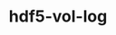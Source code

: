 ---
title: "hdf5-vol-log"
layout: cache
categories: [package, develop]
meta: {"compilers": ["cce@18.0.0", "gcc@11.1.0", "gcc@11.4.0", "intel-oneapi-compilers@2025.1.0"], "num_specs": 86, "num_specs_by_stack": {"data-vis-sdk": 14, "e4s": 18, "e4s-cray-rhel": 17, "e4s-neoverse-v2": 18, "e4s-oneapi": 10, "e4s-rocm-external": 9, "root": 86}, "oss": ["rhel8", "ubuntu20.04", "ubuntu22.04"], "platforms": ["linux"], "stacks": ["data-vis-sdk", "e4s", "e4s-cray-rhel", "e4s-neoverse-v2", "e4s-oneapi", "e4s-rocm-external", "root"], "targets": ["neoverse_v2", "x86_64_v3"], "versions": ["1.4.0"]}
spec_details: [{"compiler": "gcc@11.4.0", "hash": "2lq7mh3rjyxkoiocgb2jtxuvuwh7m52f", "os": "ubuntu22.04", "platform": "linux", "size": "-", "stacks": ["e4s", "root"], "target": "x86_64_v3", "variants": ["build_system=autotools"], "versions": ["1.4.0"]}, {"compiler": "gcc@11.1.0", "hash": "34abyyubqu42t2pf75pfya2yzzowcs35", "os": "ubuntu20.04", "platform": "linux", "size": "-", "stacks": ["data-vis-sdk", "root"], "target": "x86_64_v3", "variants": ["build_system=autotools"], "versions": ["1.4.0"]}, {"compiler": "gcc@11.4.0", "hash": "34hgp5i6c67l6afar4tnvacoil7fxury", "os": "ubuntu22.04", "platform": "linux", "size": "-", "stacks": ["e4s-neoverse-v2", "root"], "target": "neoverse_v2", "variants": ["build_system=autotools"], "versions": ["1.4.0"]}, {"compiler": "gcc@11.4.0", "hash": "3qbtimwlwoblxpaps6svw7jmuyabde77", "os": "ubuntu22.04", "platform": "linux", "size": "-", "stacks": ["e4s", "root"], "target": "x86_64_v3", "variants": ["build_system=autotools"], "versions": ["1.4.0"]}, {"compiler": "gcc@11.4.0", "hash": "4lgiytncm34b4oynao6lelpdss4yuhyo", "os": "ubuntu22.04", "platform": "linux", "size": "-", "stacks": ["e4s-rocm-external", "root"], "target": "x86_64_v3", "variants": ["build_system=autotools"], "versions": ["1.4.0"]}, {"compiler": "cce@18.0.0", "hash": "4oafhe4ql547jlc3iqob2uk26akckxua", "os": "rhel8", "platform": "linux", "size": "-", "stacks": ["e4s-cray-rhel", "root"], "target": "x86_64_v3", "variants": ["build_system=autotools"], "versions": ["1.4.0"]}, {"compiler": "cce@18.0.0", "hash": "4xpxir3lkalevssublkfl2k7pn63c533", "os": "rhel8", "platform": "linux", "size": "-", "stacks": ["e4s-cray-rhel", "root"], "target": "x86_64_v3", "variants": ["build_system=autotools"], "versions": ["1.4.0"]}, {"compiler": "cce@18.0.0", "hash": "5obvjcqqizw2ky7s753cwshzu4olixa2", "os": "rhel8", "platform": "linux", "size": "-", "stacks": ["e4s-cray-rhel", "root"], "target": "x86_64_v3", "variants": ["build_system=autotools"], "versions": ["1.4.0"]}, {"compiler": "gcc@11.4.0", "hash": "5oubivwetn7s7v5xrcjg4tis2w3sihqq", "os": "ubuntu22.04", "platform": "linux", "size": "-", "stacks": ["e4s-rocm-external", "root"], "target": "x86_64_v3", "variants": ["build_system=autotools"], "versions": ["1.4.0"]}, {"compiler": "gcc@11.4.0", "hash": "5suifsubc7q7ynwqxaiewbr3eee5snp3", "os": "ubuntu22.04", "platform": "linux", "size": "-", "stacks": ["e4s-rocm-external", "root"], "target": "x86_64_v3", "variants": ["build_system=autotools"], "versions": ["1.4.0"]}, {"compiler": "cce@18.0.0", "hash": "6bxrvofikb3aunedj7uwl6w6vhw2kbhb", "os": "rhel8", "platform": "linux", "size": "-", "stacks": ["e4s-cray-rhel", "root"], "target": "x86_64_v3", "variants": ["build_system=autotools"], "versions": ["1.4.0"]}, {"compiler": "gcc@11.4.0", "hash": "6q46sighgv3nzo2qose5uibig5gxagmh", "os": "ubuntu22.04", "platform": "linux", "size": "-", "stacks": ["e4s-rocm-external", "root"], "target": "x86_64_v3", "variants": ["build_system=autotools"], "versions": ["1.4.0"]}, {"compiler": "gcc@11.4.0", "hash": "6xhxubu5rphzify5j2hp2bk4lfsu4h2d", "os": "ubuntu22.04", "platform": "linux", "size": "-", "stacks": ["e4s", "root"], "target": "x86_64_v3", "variants": ["build_system=autotools"], "versions": ["1.4.0"]}, {"compiler": "gcc@11.4.0", "hash": "7vag5xr4spkrm44istfdcoy4o7whym5n", "os": "ubuntu22.04", "platform": "linux", "size": "-", "stacks": ["e4s", "root"], "target": "x86_64_v3", "variants": ["build_system=autotools"], "versions": ["1.4.0"]}, {"compiler": "gcc@11.4.0", "hash": "b5f7cugl6p6hdhukxsi6m6ayro377kxj", "os": "ubuntu22.04", "platform": "linux", "size": "-", "stacks": ["e4s-rocm-external", "root"], "target": "x86_64_v3", "variants": ["build_system=autotools"], "versions": ["1.4.0"]}, {"compiler": "gcc@11.1.0", "hash": "bpzllqlbr3nse7k4iqgya7gs2h6sifvb", "os": "ubuntu20.04", "platform": "linux", "size": "-", "stacks": ["data-vis-sdk", "root"], "target": "x86_64_v3", "variants": ["build_system=autotools"], "versions": ["1.4.0"]}, {"compiler": "gcc@11.4.0", "hash": "bucumv7k375dhh7o6bmirorgjkghkmtm", "os": "ubuntu22.04", "platform": "linux", "size": "-", "stacks": ["e4s-neoverse-v2", "root"], "target": "neoverse_v2", "variants": ["build_system=autotools"], "versions": ["1.4.0"]}, {"compiler": "intel-oneapi-compilers@2025.1.0", "hash": "bw5yfktiikip7g2uusl63xysb52rrkud", "os": "ubuntu22.04", "platform": "linux", "size": "-", "stacks": ["e4s-oneapi", "root"], "target": "x86_64_v3", "variants": ["build_system=autotools"], "versions": ["1.4.0"]}, {"compiler": "gcc@11.4.0", "hash": "e46rdyxsswdbiwx7ffjccjg4cbj27vx4", "os": "ubuntu22.04", "platform": "linux", "size": "-", "stacks": ["e4s", "root"], "target": "x86_64_v3", "variants": ["build_system=autotools"], "versions": ["1.4.0"]}, {"compiler": "gcc@11.4.0", "hash": "ekzcighpmnwf2cz46o65hfhnuvg4le55", "os": "ubuntu22.04", "platform": "linux", "size": "-", "stacks": ["e4s-neoverse-v2", "root"], "target": "neoverse_v2", "variants": ["build_system=autotools"], "versions": ["1.4.0"]}, {"compiler": "gcc@11.1.0", "hash": "epueadhcdlnerudh4fivubvtuo6dfq6e", "os": "ubuntu20.04", "platform": "linux", "size": "-", "stacks": ["data-vis-sdk", "root"], "target": "x86_64_v3", "variants": ["build_system=autotools"], "versions": ["1.4.0"]}, {"compiler": "gcc@11.4.0", "hash": "et5xtclmdp3hzd2uvwzejznnxtxy6s7b", "os": "ubuntu22.04", "platform": "linux", "size": "-", "stacks": ["e4s-neoverse-v2", "root"], "target": "neoverse_v2", "variants": ["build_system=autotools"], "versions": ["1.4.0"]}, {"compiler": "gcc@11.4.0", "hash": "ffepbk3573ze54oh33vt4rg4vad6vwvf", "os": "ubuntu22.04", "platform": "linux", "size": "-", "stacks": ["e4s", "root"], "target": "x86_64_v3", "variants": ["build_system=autotools"], "versions": ["1.4.0"]}, {"compiler": "gcc@11.4.0", "hash": "fh7lwhlonmcqnh5yxvrcsfb4dtrvo4gq", "os": "ubuntu22.04", "platform": "linux", "size": "-", "stacks": ["e4s-neoverse-v2", "root"], "target": "neoverse_v2", "variants": ["build_system=autotools"], "versions": ["1.4.0"]}, {"compiler": "cce@18.0.0", "hash": "fvxvmoyp5agb3h2undjl6nu2o3q4uxhr", "os": "rhel8", "platform": "linux", "size": "-", "stacks": ["e4s-cray-rhel", "root"], "target": "x86_64_v3", "variants": ["build_system=autotools"], "versions": ["1.4.0"]}, {"compiler": "cce@18.0.0", "hash": "fw7qxen3dvskwpnjguwxnxlvuj3fgncd", "os": "rhel8", "platform": "linux", "size": "-", "stacks": ["e4s-cray-rhel", "root"], "target": "x86_64_v3", "variants": ["build_system=autotools"], "versions": ["1.4.0"]}, {"compiler": "gcc@11.4.0", "hash": "g6zw6qurnksrn5rfwy2s7mgpsj6z6rsz", "os": "ubuntu22.04", "platform": "linux", "size": "-", "stacks": ["e4s-rocm-external", "root"], "target": "x86_64_v3", "variants": ["build_system=autotools"], "versions": ["1.4.0"]}, {"compiler": "cce@18.0.0", "hash": "guzwizbizwhaqypb3barionfc65fanvo", "os": "rhel8", "platform": "linux", "size": "-", "stacks": ["e4s-cray-rhel", "root"], "target": "x86_64_v3", "variants": ["build_system=autotools"], "versions": ["1.4.0"]}, {"compiler": "gcc@11.4.0", "hash": "gxggbzmkqym2pbp36m5jzsghed6y34qt", "os": "ubuntu22.04", "platform": "linux", "size": "-", "stacks": ["e4s", "root"], "target": "x86_64_v3", "variants": ["build_system=autotools"], "versions": ["1.4.0"]}, {"compiler": "gcc@11.4.0", "hash": "h3chnbpwsslrqoutrajdej2przzsli7s", "os": "ubuntu22.04", "platform": "linux", "size": "-", "stacks": ["e4s", "root"], "target": "x86_64_v3", "variants": ["build_system=autotools"], "versions": ["1.4.0"]}, {"compiler": "cce@18.0.0", "hash": "hawhq3oql4as5chmqo2uz6r6fpwr6hkw", "os": "rhel8", "platform": "linux", "size": "-", "stacks": ["e4s-cray-rhel", "root"], "target": "x86_64_v3", "variants": ["build_system=autotools"], "versions": ["1.4.0"]}, {"compiler": "intel-oneapi-compilers@2025.1.0", "hash": "hbsmixp35a3gvqnklxxd5ez76o7ve7yz", "os": "ubuntu22.04", "platform": "linux", "size": "-", "stacks": ["e4s-oneapi", "root"], "target": "x86_64_v3", "variants": ["build_system=autotools"], "versions": ["1.4.0"]}, {"compiler": "intel-oneapi-compilers@2025.1.0", "hash": "hovvxxljuea5ftwwfkscycop3rhvdskk", "os": "ubuntu22.04", "platform": "linux", "size": "-", "stacks": ["e4s-oneapi", "root"], "target": "x86_64_v3", "variants": ["build_system=autotools"], "versions": ["1.4.0"]}, {"compiler": "gcc@11.4.0", "hash": "hsi3es3h46khiqnynysrq4v3issahxi3", "os": "ubuntu22.04", "platform": "linux", "size": "-", "stacks": ["e4s", "root"], "target": "x86_64_v3", "variants": ["build_system=autotools"], "versions": ["1.4.0"]}, {"compiler": "cce@18.0.0", "hash": "hvz3pagnitp4n5gk6ydk5cgjcy6lz3ml", "os": "rhel8", "platform": "linux", "size": "-", "stacks": ["e4s-cray-rhel", "root"], "target": "x86_64_v3", "variants": ["build_system=autotools"], "versions": ["1.4.0"]}, {"compiler": "gcc@11.4.0", "hash": "ifsvg4jwa4ajg3ksj7gz5rx7oht7qvoq", "os": "ubuntu22.04", "platform": "linux", "size": "-", "stacks": ["e4s", "root"], "target": "x86_64_v3", "variants": ["build_system=autotools"], "versions": ["1.4.0"]}, {"compiler": "gcc@11.4.0", "hash": "jcgblimwgtemj75xj7skumzdmekh2lfz", "os": "ubuntu22.04", "platform": "linux", "size": "-", "stacks": ["e4s-neoverse-v2", "root"], "target": "neoverse_v2", "variants": ["build_system=autotools"], "versions": ["1.4.0"]}, {"compiler": "gcc@11.4.0", "hash": "jqey477nofumye4hr6thk3ek4tmxz7af", "os": "ubuntu22.04", "platform": "linux", "size": "-", "stacks": ["e4s", "root"], "target": "x86_64_v3", "variants": ["build_system=autotools"], "versions": ["1.4.0"]}, {"compiler": "cce@18.0.0", "hash": "jwdxuwtgdmdxfgf2gglwjvpksmdco5hc", "os": "rhel8", "platform": "linux", "size": "-", "stacks": ["e4s-cray-rhel", "root"], "target": "x86_64_v3", "variants": ["build_system=autotools"], "versions": ["1.4.0"]}, {"compiler": "gcc@11.1.0", "hash": "jx7tplry45ctjlcmurqqybu2ahkoosu2", "os": "ubuntu20.04", "platform": "linux", "size": "-", "stacks": ["data-vis-sdk", "root"], "target": "x86_64_v3", "variants": ["build_system=autotools"], "versions": ["1.4.0"]}, {"compiler": "gcc@11.1.0", "hash": "knsxsjjgeanyccdpcm2dbbzdhe4oxsaz", "os": "ubuntu20.04", "platform": "linux", "size": "-", "stacks": ["data-vis-sdk", "root"], "target": "x86_64_v3", "variants": ["build_system=autotools"], "versions": ["1.4.0"]}, {"compiler": "gcc@11.4.0", "hash": "kwwipvxk66l724jefzqyvfaorot3uct2", "os": "ubuntu22.04", "platform": "linux", "size": "-", "stacks": ["e4s", "root"], "target": "x86_64_v3", "variants": ["build_system=autotools"], "versions": ["1.4.0"]}, {"compiler": "gcc@11.1.0", "hash": "kyzebdol64rfprsplf3sqgii6kjs57vr", "os": "ubuntu20.04", "platform": "linux", "size": "-", "stacks": ["data-vis-sdk", "root"], "target": "x86_64_v3", "variants": ["build_system=autotools"], "versions": ["1.4.0"]}, {"compiler": "intel-oneapi-compilers@2025.1.0", "hash": "l7n3ohnd36yplutkmspl7wvnuj5omlea", "os": "ubuntu22.04", "platform": "linux", "size": "-", "stacks": ["e4s-oneapi", "root"], "target": "x86_64_v3", "variants": ["build_system=autotools"], "versions": ["1.4.0"]}, {"compiler": "cce@18.0.0", "hash": "lcxigi2solhsrpver257yqzfqdbtemui", "os": "rhel8", "platform": "linux", "size": "-", "stacks": ["e4s-cray-rhel", "root"], "target": "x86_64_v3", "variants": ["build_system=autotools"], "versions": ["1.4.0"]}, {"compiler": "gcc@11.4.0", "hash": "lsm5btemqadsr4w7a6w5os5ynsozy4no", "os": "ubuntu22.04", "platform": "linux", "size": "-", "stacks": ["e4s-neoverse-v2", "root"], "target": "neoverse_v2", "variants": ["build_system=autotools"], "versions": ["1.4.0"]}, {"compiler": "gcc@11.4.0", "hash": "mf5snndfhzurh52gka4nd7vmtyjno2g2", "os": "ubuntu22.04", "platform": "linux", "size": "-", "stacks": ["e4s-neoverse-v2", "root"], "target": "neoverse_v2", "variants": ["build_system=autotools"], "versions": ["1.4.0"]}, {"compiler": "gcc@11.4.0", "hash": "mjt4xll4nc76tiabveg756wfmqgxpkrm", "os": "ubuntu22.04", "platform": "linux", "size": "-", "stacks": ["e4s-neoverse-v2", "root"], "target": "neoverse_v2", "variants": ["build_system=autotools"], "versions": ["1.4.0"]}, {"compiler": "intel-oneapi-compilers@2025.1.0", "hash": "nffuglllk6lcad5dihda7ebvtse4qq3n", "os": "ubuntu22.04", "platform": "linux", "size": "-", "stacks": ["e4s-oneapi", "root"], "target": "x86_64_v3", "variants": ["build_system=autotools"], "versions": ["1.4.0"]}, {"compiler": "intel-oneapi-compilers@2025.1.0", "hash": "nlnkjed5xxesp7mdkavyxwnqatfb22h5", "os": "ubuntu22.04", "platform": "linux", "size": "-", "stacks": ["e4s-oneapi", "root"], "target": "x86_64_v3", "variants": ["build_system=autotools"], "versions": ["1.4.0"]}, {"compiler": "gcc@11.4.0", "hash": "nodta5hyefa2ygyjrweeu2yw7n643cix", "os": "ubuntu22.04", "platform": "linux", "size": "-", "stacks": ["e4s", "root"], "target": "x86_64_v3", "variants": ["build_system=autotools"], "versions": ["1.4.0"]}, {"compiler": "gcc@11.4.0", "hash": "oe6epmeai2rf7da7ifqkrake262gz7gy", "os": "ubuntu22.04", "platform": "linux", "size": "-", "stacks": ["e4s-neoverse-v2", "root"], "target": "neoverse_v2", "variants": ["build_system=autotools"], "versions": ["1.4.0"]}, {"compiler": "intel-oneapi-compilers@2025.1.0", "hash": "oevll3354kkzkpuqjm7w5h4xz7c3vcns", "os": "ubuntu22.04", "platform": "linux", "size": "-", "stacks": ["e4s-oneapi", "root"], "target": "x86_64_v3", "variants": ["build_system=autotools"], "versions": ["1.4.0"]}, {"compiler": "intel-oneapi-compilers@2025.1.0", "hash": "of5bex2x32thawz2pu5ddtn6spae3tg3", "os": "ubuntu22.04", "platform": "linux", "size": "-", "stacks": ["e4s-oneapi", "root"], "target": "x86_64_v3", "variants": ["build_system=autotools"], "versions": ["1.4.0"]}, {"compiler": "gcc@11.4.0", "hash": "oxpk4d3jhjtrjftcw44cj7yga4lhgpr6", "os": "ubuntu22.04", "platform": "linux", "size": "-", "stacks": ["e4s-neoverse-v2", "root"], "target": "neoverse_v2", "variants": ["build_system=autotools"], "versions": ["1.4.0"]}, {"compiler": "cce@18.0.0", "hash": "pf33vcg6kefqiqptidd4z6xhzrswvdud", "os": "rhel8", "platform": "linux", "size": "-", "stacks": ["e4s-cray-rhel", "root"], "target": "x86_64_v3", "variants": ["build_system=autotools"], "versions": ["1.4.0"]}, {"compiler": "cce@18.0.0", "hash": "ph4vwe2wqlo7tzfoty3ohu7a42po5nlx", "os": "rhel8", "platform": "linux", "size": "-", "stacks": ["e4s-cray-rhel", "root"], "target": "x86_64_v3", "variants": ["build_system=autotools"], "versions": ["1.4.0"]}, {"compiler": "gcc@11.4.0", "hash": "pvx4347ruw4ssxo362yhk7hio25kpkvt", "os": "ubuntu22.04", "platform": "linux", "size": "-", "stacks": ["e4s", "root"], "target": "x86_64_v3", "variants": ["build_system=autotools"], "versions": ["1.4.0"]}, {"compiler": "gcc@11.4.0", "hash": "q7a36mpzcgnmp3oax4klvqtczmbqk2tk", "os": "ubuntu22.04", "platform": "linux", "size": "-", "stacks": ["e4s-neoverse-v2", "root"], "target": "neoverse_v2", "variants": ["build_system=autotools"], "versions": ["1.4.0"]}, {"compiler": "gcc@11.1.0", "hash": "sgzzhrmzhdjdkvpj75ctcnr66zvq5b2x", "os": "ubuntu20.04", "platform": "linux", "size": "-", "stacks": ["data-vis-sdk", "root"], "target": "x86_64_v3", "variants": ["build_system=autotools"], "versions": ["1.4.0"]}, {"compiler": "gcc@11.1.0", "hash": "tbv24ykg5xvksqpon2nwmkczbiutzh67", "os": "ubuntu20.04", "platform": "linux", "size": "-", "stacks": ["data-vis-sdk", "root"], "target": "x86_64_v3", "variants": ["build_system=autotools"], "versions": ["1.4.0"]}, {"compiler": "gcc@11.4.0", "hash": "tgp3re6f3aqsi2dx2egmnbeifgsxdrin", "os": "ubuntu22.04", "platform": "linux", "size": "-", "stacks": ["e4s", "root"], "target": "x86_64_v3", "variants": ["build_system=autotools"], "versions": ["1.4.0"]}, {"compiler": "gcc@11.4.0", "hash": "tpneicatpxoolkbqqvukpvkraartvfbq", "os": "ubuntu22.04", "platform": "linux", "size": "-", "stacks": ["e4s-rocm-external", "root"], "target": "x86_64_v3", "variants": ["build_system=autotools"], "versions": ["1.4.0"]}, {"compiler": "gcc@11.4.0", "hash": "ty27ufm35d2zansrvwszhutc6zsqhrco", "os": "ubuntu22.04", "platform": "linux", "size": "-", "stacks": ["e4s-neoverse-v2", "root"], "target": "neoverse_v2", "variants": ["build_system=autotools"], "versions": ["1.4.0"]}, {"compiler": "gcc@11.4.0", "hash": "ty5k35phvqdtg2yz564nk5wnbzk4x4jj", "os": "ubuntu22.04", "platform": "linux", "size": "-", "stacks": ["e4s-rocm-external", "root"], "target": "x86_64_v3", "variants": ["build_system=autotools"], "versions": ["1.4.0"]}, {"compiler": "cce@18.0.0", "hash": "u3pwq2dzrzfmhzxmduejk6g63jo6pgtg", "os": "rhel8", "platform": "linux", "size": "-", "stacks": ["e4s-cray-rhel", "root"], "target": "x86_64_v3", "variants": ["build_system=autotools"], "versions": ["1.4.0"]}, {"compiler": "cce@18.0.0", "hash": "ujy2of64erc3jbp5ooepbovbb4xx6bnb", "os": "rhel8", "platform": "linux", "size": "-", "stacks": ["e4s-cray-rhel", "root"], "target": "x86_64_v3", "variants": ["build_system=autotools"], "versions": ["1.4.0"]}, {"compiler": "gcc@11.4.0", "hash": "vmwdyfxctl2nbppjy66nvbn4kagv6hlg", "os": "ubuntu22.04", "platform": "linux", "size": "-", "stacks": ["e4s-neoverse-v2", "root"], "target": "neoverse_v2", "variants": ["build_system=autotools"], "versions": ["1.4.0"]}, {"compiler": "intel-oneapi-compilers@2025.1.0", "hash": "vpalcakfykhjpqzsefyzxq3opjdtytrz", "os": "ubuntu22.04", "platform": "linux", "size": "-", "stacks": ["e4s-oneapi", "root"], "target": "x86_64_v3", "variants": ["build_system=autotools"], "versions": ["1.4.0"]}, {"compiler": "gcc@11.4.0", "hash": "vzfd4y4lbblgpy57sytd6h6keld2wrkv", "os": "ubuntu22.04", "platform": "linux", "size": "-", "stacks": ["e4s", "root"], "target": "x86_64_v3", "variants": ["build_system=autotools"], "versions": ["1.4.0"]}, {"compiler": "gcc@11.1.0", "hash": "wffqs4k4hxsp4ubnvnh33uckksxipam5", "os": "ubuntu20.04", "platform": "linux", "size": "-", "stacks": ["data-vis-sdk", "root"], "target": "x86_64_v3", "variants": ["build_system=autotools"], "versions": ["1.4.0"]}, {"compiler": "gcc@11.4.0", "hash": "wltqcf2zs2bwl7h5qv6bqw4suxtkh4t2", "os": "ubuntu22.04", "platform": "linux", "size": "-", "stacks": ["e4s", "root"], "target": "x86_64_v3", "variants": ["build_system=autotools"], "versions": ["1.4.0"]}, {"compiler": "gcc@11.4.0", "hash": "wpq6ix7ac24hvbo2zqzbwcdkjffx22it", "os": "ubuntu22.04", "platform": "linux", "size": "-", "stacks": ["e4s-neoverse-v2", "root"], "target": "neoverse_v2", "variants": ["build_system=autotools"], "versions": ["1.4.0"]}, {"compiler": "cce@18.0.0", "hash": "wvjwisa7x3ozgxoyqnf3dfw55hbvwcro", "os": "rhel8", "platform": "linux", "size": "-", "stacks": ["e4s-cray-rhel", "root"], "target": "x86_64_v3", "variants": ["build_system=autotools"], "versions": ["1.4.0"]}, {"compiler": "gcc@11.1.0", "hash": "xqbpy7ybc2rta5wlfozbxs3fyboxmo4k", "os": "ubuntu20.04", "platform": "linux", "size": "-", "stacks": ["data-vis-sdk", "root"], "target": "x86_64_v3", "variants": ["build_system=autotools"], "versions": ["1.4.0"]}, {"compiler": "gcc@11.1.0", "hash": "xrjujis62yfvlgutob55yjoisrzqc6wg", "os": "ubuntu20.04", "platform": "linux", "size": "-", "stacks": ["data-vis-sdk", "root"], "target": "x86_64_v3", "variants": ["build_system=autotools"], "versions": ["1.4.0"]}, {"compiler": "gcc@11.4.0", "hash": "xt2paw66swvueew3q2rtcxinvdzrukph", "os": "ubuntu22.04", "platform": "linux", "size": "-", "stacks": ["e4s-neoverse-v2", "root"], "target": "neoverse_v2", "variants": ["build_system=autotools"], "versions": ["1.4.0"]}, {"compiler": "gcc@11.1.0", "hash": "xyf7347bkkmmmfb6kf5pliegcxgf4uh7", "os": "ubuntu20.04", "platform": "linux", "size": "-", "stacks": ["data-vis-sdk", "root"], "target": "x86_64_v3", "variants": ["build_system=autotools"], "versions": ["1.4.0"]}, {"compiler": "gcc@11.4.0", "hash": "yegtzyarabtzght4az7yri3r4l2odqks", "os": "ubuntu22.04", "platform": "linux", "size": "-", "stacks": ["e4s", "root"], "target": "x86_64_v3", "variants": ["build_system=autotools"], "versions": ["1.4.0"]}, {"compiler": "cce@18.0.0", "hash": "yopzbb34zlgca7hwibd6voojblc2si4v", "os": "rhel8", "platform": "linux", "size": "-", "stacks": ["e4s-cray-rhel", "root"], "target": "x86_64_v3", "variants": ["build_system=autotools"], "versions": ["1.4.0"]}, {"compiler": "gcc@11.4.0", "hash": "yt6aqkqcyyi2246junejjxwuc6broyy6", "os": "ubuntu22.04", "platform": "linux", "size": "-", "stacks": ["e4s-neoverse-v2", "root"], "target": "neoverse_v2", "variants": ["build_system=autotools"], "versions": ["1.4.0"]}, {"compiler": "gcc@11.4.0", "hash": "z2lso6hds5ylvscw23dyxeb2vctinpf2", "os": "ubuntu22.04", "platform": "linux", "size": "-", "stacks": ["e4s-neoverse-v2", "root"], "target": "neoverse_v2", "variants": ["build_system=autotools"], "versions": ["1.4.0"]}, {"compiler": "intel-oneapi-compilers@2025.1.0", "hash": "zgpfitzjuziyv7vvcqtbm2vchemog3ra", "os": "ubuntu22.04", "platform": "linux", "size": "-", "stacks": ["e4s-oneapi", "root"], "target": "x86_64_v3", "variants": ["build_system=autotools"], "versions": ["1.4.0"]}, {"compiler": "gcc@11.1.0", "hash": "ziokkjbxvu3qldngu2t4grk67vdcxell", "os": "ubuntu20.04", "platform": "linux", "size": "-", "stacks": ["data-vis-sdk", "root"], "target": "x86_64_v3", "variants": ["build_system=autotools"], "versions": ["1.4.0"]}, {"compiler": "gcc@11.1.0", "hash": "zlhx2ako46semfntefoku5i5bxfo5bwb", "os": "ubuntu20.04", "platform": "linux", "size": "-", "stacks": ["data-vis-sdk", "root"], "target": "x86_64_v3", "variants": ["build_system=autotools"], "versions": ["1.4.0"]}, {"compiler": "gcc@11.4.0", "hash": "zu6cjx2zzr4og22w66vapthfezmevamo", "os": "ubuntu22.04", "platform": "linux", "size": "-", "stacks": ["e4s-rocm-external", "root"], "target": "x86_64_v3", "variants": ["build_system=autotools"], "versions": ["1.4.0"]}]
---
